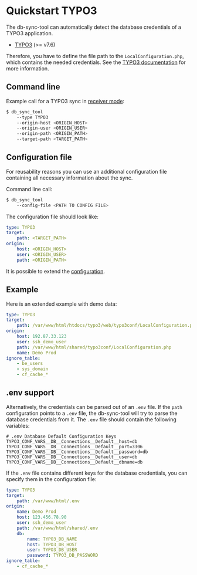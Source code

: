 # Quickstart TYPO3

The db-sync-tool can automatically detect the database credentials of a TYPO3 application.

- [TYPO3](https://typo3.org/) (>= v7.6)

Therefore, you have to define the file path to the `LocalConfiguration.php`, which contains the needed credentials. See the [TYPO3 documentation](https://docs.typo3.org/m/typo3/reference-coreapi/10.4/en-us/ApiOverview/GlobalValues/Typo3ConfVars/Index.html) for more information.

## Command line
Example call for a TYPO3 sync in [receiver mode](../MODE.md):

```bash
$ db_sync_tool 
    --type TYPO3
    --origin-host <ORIGIN_HOST> 
    --origin-user <ORIGIN_USER>
    --origin-path <ORIGIN_PATH>
    --target-path <TARGET_PATH>
```

## Configuration file
For reusability reasons you can use an additional configuration file containing all necessary information about the sync.

Command line call:
```bash
$ db_sync_tool 
    --config-file <PATH TO CONFIG FILE>
```

The configuration file should look like:

```yaml
type: TYPO3
target:
    path: <TARGET_PATH>
origin:
    host: <ORIGIN_HOST>
    user: <ORIGIN_USER>
    path: <ORIGIN_PATH>
```

It is possible to extend the [configuration](../CONFIG.md).

## Example

Here is an extended example with demo data:

```yaml
type: TYPO3
target:
    path: /var/www/html/htdocs/typo3/web/typo3conf/LocalConfiguration.php
origin:
    host: 192.87.33.123
    user: ssh_demo_user
    path: /var/www/html/shared/typo3conf/LocalConfiguration.php
    name: Demo Prod
ignore_table:
    - be_users
    - sys_domain 
    - cf_cache_*
```

## .env support

Alternatively, the credentials can be parsed out of an `.env` file. If the `path` configuration points to a `.env` file, the db-sync-tool will try to parse the database credentials from it. The `.env` file should contain the following variables:

```dotenv
# .env Database Default Configuration Keys
TYPO3_CONF_VARS__DB__Connections__Default__host=db
TYPO3_CONF_VARS__DB__Connections__Default__port=3306
TYPO3_CONF_VARS__DB__Connections__Default__password=db
TYPO3_CONF_VARS__DB__Connections__Default__user=db
TYPO3_CONF_VARS__DB__Connections__Default__dbname=db
```

If the `.env` file contains different keys for the database credentials, you can specify them in the configuration file:

```yaml
type: TYPO3
target:
    path: /var/www/html/.env
origin:
    name: Demo Prod
    host: 123.456.78.90
    user: ssh_demo_user
    path: /var/www/html/shared/.env
    db:
        name: TYPO3_DB_NAME
        host: TYPO3_DB_HOST
        user: TYPO3_DB_USER
        password: TYPO3_DB_PASSWORD
ignore_table:
    - cf_cache_*
```
